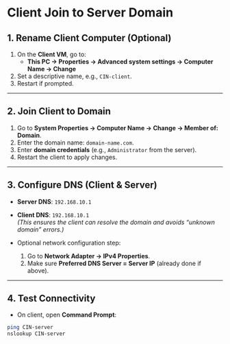 # Client Join to Server Domain 

## 1. Rename Client Computer (Optional)
1. On the **Client VM**, go to:
   - **This PC → Properties → Advanced system settings → Computer Name → Change**
2. Set a descriptive name, e.g., `CIN-client`.
3. Restart if prompted.

---

## 2. Join Client to Domain
1. Go to **System Properties → Computer Name → Change → Member of: Domain**.
2. Enter the domain name: `domain-name.com`.
3. Enter **domain credentials** (e.g., `Administrator` from the server).
4. Restart the client to apply changes.

---

## 3. Configure DNS (Client & Server)
- **Server DNS**: `192.168.10.1`
- **Client DNS**: `192.168.10.1`  
  *(This ensures the client can resolve the domain and avoids “unknown domain” errors.)*

- Optional network configuration step:
  1. Go to **Network Adapter → IPv4 Properties**.
  2. Make sure **Preferred DNS Server = Server IP** (already done if above).

---

## 4. Test Connectivity
- On client, open **Command Prompt**:
```bash
ping CIN-server
nslookup CIN-server
